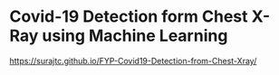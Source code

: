 # Covid-19 Detection form Chest X-Ray using Machine Learning


https://surajtc.github.io/FYP-Covid19-Detection-from-Chest-Xray/
